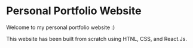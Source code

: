 # Personal Portfolio Website

Welcome to my personal portfolio website :)

This website has been built from scratch using HTNL, CSS, and React.Js.

